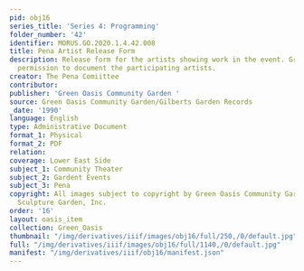 ```yaml
---
pid: obj16
series_title: 'Series 4: Programming'
folder_number: '42'
identifier: MORUS.GO.2020.1.4.42.008
title: Pena Artist Release Form
description: Release form for the artists showing work in the event. Grants the committee
  permission to document the participating artists.
creator: The Pena Comiittee
contributor:
publisher: 'Green Oasis Community Garden '
source: Green Oasis Community Garden/Gilberts Garden Records
_date: '1990'
language: English
type: Administrative Document
format_1: Physical
format_2: PDF
relation:
coverage: Lower East Side
subject_1: Community Theater
subject_2: Gardent Events
subject_3: Pena
copyright: All images subject to copyright by Green Oasis Community Garden/Gilberts
  Sculpture Garden, Inc.
order: '16'
layout: oasis_item
collection: Green_Oasis
thumbnail: "/img/derivatives/iiif/images/obj16/full/250,/0/default.jpg"
full: "/img/derivatives/iiif/images/obj16/full/1140,/0/default.jpg"
manifest: "/img/derivatives/iiif/obj16/manifest.json"
---
```


